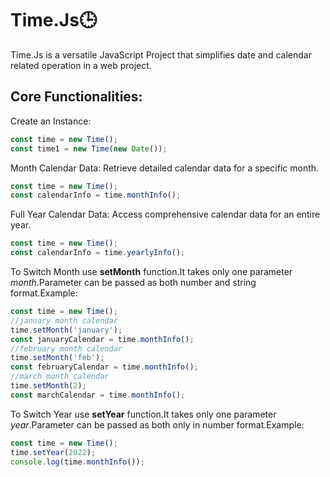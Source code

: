 
# Time.Js🕒

Time.Js is a versatile JavaScript Project that simplifies date and calendar related operation in a web project.

## Core Functionalities:
Create an Instance:
```javascript
const time = new Time();
const time1 = new Time(new Date());
```
Month Calendar Data: Retrieve detailed calendar data for a specific month.
```javascript
const time = new Time();
const calendarInfo = time.monthInfo();
```

Full Year Calendar Data: Access comprehensive calendar data for an entire year.
```javascript
const time = new Time();
const calendarInfo = time.yearlyInfo();
```

To Switch Month use **setMonth** function.It takes only one parameter *month*.Parameter can be passed as both number and string format.Example:
```javascript
const time = new Time();
//january month calendar
time.setMonth('january');
const januaryCalendar = time.monthInfo();
//february month calendar
time.setMonth('feb');
const februaryCalendar = time.monthInfo();
//march month calendar
time.setMonth(2);
const marchCalendar = time.monthInfo();
```
To Switch Year use **setYear** function.It takes only one parameter *year*.Parameter can be passed as both only in number format.Example:
```javascript
const time = new Time();
time.setYear(2022);
console.log(time.monthInfo());
```
## 
